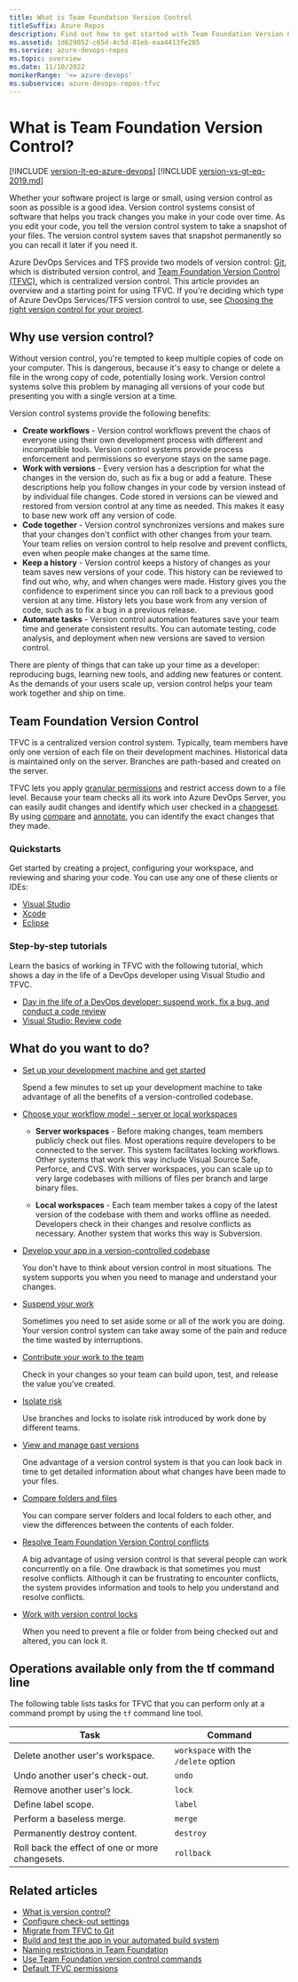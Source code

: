 ```yaml
---
title: What is Team Foundation Version Control
titleSuffix: Azure Repos
description: Find out how to get started with Team Foundation Version Control (TFVC), a centralized version control system. Understand the benefits of using version control.
ms.assetid: 1d629052-c65d-4c5d-81eb-eaa4413fe285
ms.service: azure-devops-repos
ms.topic: overview
ms.date: 11/10/2022
monikerRange: '<= azure-devops'
ms.subservice: azure-devops-repos-tfvc
---
```



# What is Team Foundation Version Control?

[!INCLUDE [version-lt-eq-azure-devops](../../includes/version-lt-eq-azure-devops.md)] 
[!INCLUDE [version-vs-gt-eq-2019.md](../../includes/version-vs-gt-eq-2019.md)]

Whether your software project is large or small, using version control as soon as possible is a good idea. 
Version control systems consist of software that helps you track changes you make in your code over time. As you edit your code, you tell the version control system to take a snapshot of your files. 
The version control system saves that snapshot permanently so you can recall it later if you need it.

Azure DevOps Services and TFS provide two models of version control: [Git](../../repos/git/index.yml), which is distributed version control, and [Team Foundation Version Control (TFVC)](#team-foundation-version-control), which is centralized version control. This article provides an overview and a starting point for using TFVC. If you're deciding which type of Azure DevOps Services/TFS version control to use, see [Choosing the right version control for your project](comparison-git-tfvc.md).

## Why use version control?

Without version control, you're tempted to keep multiple copies of code on your computer. This is dangerous, because it's easy to change or delete a file in the wrong copy of code, potentially losing work. Version control systems solve this problem by managing all versions of your code but presenting you with a single version at a time.

Version control systems provide the following benefits:

- **Create workflows** - Version control workflows prevent the chaos of everyone using their own development process with different and incompatible tools. Version control systems provide process enforcement and permissions so everyone stays on the same page.
- **Work with versions** - Every version has a description for what the changes in the version do, such as fix a bug or add a feature. These descriptions help you follow changes in your code by version instead of by individual file changes. Code stored in versions can be viewed and restored from version control at any time as needed. This makes it easy to base new work off any version of code.
- **Code together** - Version control synchronizes versions and makes sure that your changes don't conflict with other changes from your team. Your team relies on version control to help resolve and prevent conflicts, even when people make changes at the same time.
- **Keep a history** - Version control keeps a history of changes as your team saves new versions of your code.  This history can be reviewed to find out who, why, and when changes were made. History gives you the confidence to experiment since you can roll back to a previous good version at any time. History lets you base work from any version of code, such as to fix a bug in a previous release.
- **Automate tasks** - Version control automation features save your team time and generate consistent results. You can automate testing, code analysis, and deployment when new versions are saved to version control.

There are plenty of things that can take up your time as a developer: reproducing bugs, learning new tools, and adding new features or content. As the demands of your users scale up, version control helps your team work together and ship on time.

## Team Foundation Version Control

TFVC is a centralized version control system. Typically, team members have only one version of each file on their development machines. Historical data is maintained only on the server. Branches are path-based and created on the server.

TFVC lets you apply [granular permissions](../../organizations/security/permissions.md) and restrict access down to a file level. Because your team checks all its work into Azure DevOps Server, you can easily audit changes and identify which user checked in a [changeset](find-view-changesets.md). By using [compare](compare-files.md) and [annotate](view-file-changes-using-annotate.md), you can identify the exact changes that they made.


### Quickstarts 

Get started by creating a project, configuring your workspace, and reviewing and sharing your code. You can use any one of these clients or IDEs: 

- [Visual Studio](share-your-code-in-tfvc-vs.md)
- [Xcode](share-your-code-in-tfvc-xcode.md)
- [Eclipse](share-your-code-in-tfvc-eclipse.md)

### Step-by-step tutorials  

Learn the basics of working in TFVC with the following tutorial, which shows a day in the life of a DevOps developer using Visual Studio and TFVC.

* [Day in the life of a DevOps developer: suspend work, fix a bug, and conduct a code review](day-life-alm-developer-suspend-work-fix-bug-conduct-code-review.md)
* [Visual Studio: Review code](get-code-reviewed-vs.md)

## What do you want to do?

- [Set up your development machine and get started](set-up-team-foundation-version-control-your-dev-machine.md)    

  Spend a few minutes to set up your development machine to take advantage of all the benefits of a version-controlled codebase.

- [Choose your workflow model - server or local workspaces](decide-between-using-local-server-workspace.md)

  - **Server workspaces** - Before making changes, team members publicly check out files. Most operations require developers to be connected to the server. This system facilitates locking workflows. Other systems that work this way include Visual Source Safe, Perforce, and CVS. With server workspaces, you can scale up to very large codebases with millions of files per branch and large binary files.

  - **Local workspaces** - Each team member takes a copy of the latest version of the codebase with them and works offline as needed. Developers check in their changes and resolve conflicts as necessary. Another system that works this way is Subversion.

- [Develop your app in a version-controlled codebase](develop-your-app-team-foundation-version-control.md)    

  You don't have to think about version control in most situations. The system supports you when you need to manage and understand your changes.

- [Suspend your work](suspend-your-work-manage-your-shelvesets.md)    

  Sometimes you need to set aside some or all of the work you are doing. Your version control system can take away some of the pain and reduce the time wasted by interruptions.

- [Contribute your work to the team](check-your-work-team-codebase.md) 

  Check in your changes so your team can build upon, test, and release the value you've created.

- [Isolate risk](./branching-strategies-with-tfvc.md)

  Use branches and locks to isolate risk introduced by work done by different teams.

- [View and manage past versions](view-manage-past-versions.md)  

  One advantage of a version control system is that you can look back in time to get detailed information about what changes have been made to your files.

- [Compare folders and files](./compare-files.md) 

  You can compare server folders and local folders to each other, and view the differences between the contents of each folder.

- [Resolve Team Foundation Version Control conflicts](resolve-team-foundation-version-control-conflicts.md) 

  A big advantage of using version control is that several people can work concurrently on a file. One drawback is that sometimes you must resolve conflicts. Although it can be frustrating to encounter conflicts, the system provides information and tools to help you understand and resolve conflicts.

- [Work with version control locks](work-version-control-locks.md)     

  When you need to prevent a file or folder from being checked out and altered, you can lock it.

## Operations available only from the tf command line  

The following table lists tasks for TFVC that you can perform only at a command prompt by using the `tf` command line tool.

| Task | Command | 
|-------------------------------|-------------------|
| Delete another user's workspace.| `workspace` with the `/delete` option | 
| Undo another user's check-out.|  `undo`| 
| Remove another user's lock.| `lock`|  
| Define label scope.| `label`| 
| Perform a baseless merge.| `merge`| 
| Permanently destroy content.| `destroy`| 
| Roll back the effect of one or more changesets.| `rollback`| 

## Related articles 

- [What is version control?](/devops/develop/git/what-is-version-control)  
- [Configure check-out settings](configure-check-out-settings.md) 
- [Migrate from TFVC to Git](/devops/develop/git/migrate-from-tfvc-to-git)
- [Build and test the app in your automated build system](../../pipelines/get-started/what-is-azure-pipelines.md)  
- [Naming restrictions in Team Foundation](../../organizations/settings/naming-restrictions.md) 
- [Use Team Foundation version control commands](use-team-foundation-version-control-commands.md)     
- [Default TFVC permissions](../../organizations/security/default-tfvc-permissions.md)     
